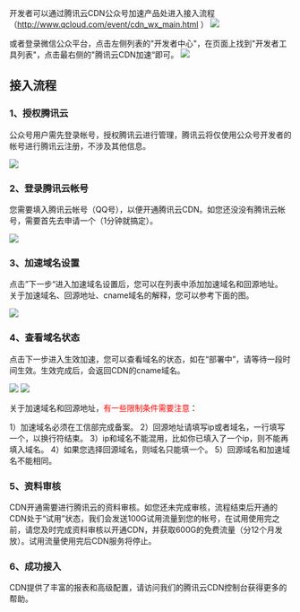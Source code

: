 开发者可以通过腾讯云CDN公众号加速产品处进入接入流程（http://www.qcloud.com/event/cdn_wx_main.html ）
![](//mccdn.qcloud.com/static/img/25a4f1fffb4587c72624f0dd4c218aef/image.png)

或者登录微信公众平台，点击左侧列表的"开发者中心"，在页面上找到"开发者工具列表"，点击最右侧的"腾讯云CDN加速“即可。
![](//mccdn.qcloud.com/static/img/6ad7e95c057de5da308eaf2de18cc3f8/image.jpg)

## 接入流程

### 1、授权腾讯云

公众号用户需先登录帐号，授权腾讯云进行管理，腾讯云将仅使用公众号开发者的帐号进行腾讯云注册，不涉及其他信息。

![](//mccdn.qcloud.com/img5680f94692f1e.jpg)

### 2、登录腾讯云帐号

您需要填入腾讯云帐号（QQ号），以便开通腾讯云CDN。如您还没没有腾讯云帐号，需要首先去申请一个（1分钟就搞定）。

![](//mccdn.qcloud.com/img5680f9a62a513.jpg)

### 3、加速域名设置

点击”下一步“进入加速域名设置后，您可以在列表中添加加速域名和回源地址。
关于加速域名、回源地址、cname域名的解释，您可以参考下面的图。

![](//mccdn.qcloud.com/img5680f9c7218bd.jpg)

### 4、查看域名状态

点击下一步进入生效加速，您可以查看域名的状态，如在“部署中”，请等待一段时间生效。生效完成后，会返回CDN的cname域名。

![](//mccdn.qcloud.com/img5680f9f3e37d5.jpg)
![](//mccdn.qcloud.com/img5680f9f90a292.jpg)

关于加速域名和回源地址，<span style = "color:#F00">有一些限制条件需要注意</span>：

1）加速域名必须在工信部完成备案。
2）回源地址请填写ip或者域名，一行填写一个，以换行符结束。
3）ip和域名不能混用，比如你已填入了一个ip，则不能再填入域名。
4）如果您选择回源域名，则域名只能填一个。
5）回源域名和加速域名不能相同。

### 5、资料审核

CDN开通需要进行腾讯云的资料审核。如您还未完成审核，流程结束后开通的CDN处于“试用”状态，我们会发送100G试用流量到您的帐号，在试用使用完之前，请您及时完成资料审核以开通CDN，并获取600G的免费流量（分12个月发放）。试用流量使用完后CDN服务将停止。

### 6、成功接入

CDN提供了丰富的报表和高级配置，请访问我们的腾讯云CDN控制台获得更多的帮助。

